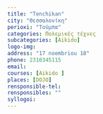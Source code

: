 ```yaml
---
title: "Tenchikan"
city: "Θεσσαλονίκη"
perioxi: "Τούμπα"
categories: Πολεμικές τέχνες
subcategories: [Aikido]
logo-img: 
address: "17 noembriou 18"
phone: 2310345115
email: 
courses: [Aikido ]
places: [DOJO]
rensponsible-tel: 
rensponsibles: ""
syllogoi: 
---
```








